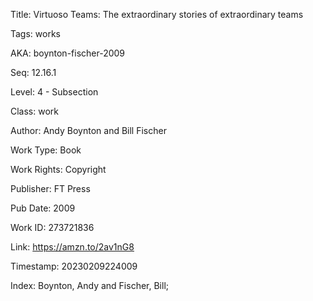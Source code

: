 Title:  Virtuoso Teams: The extraordinary stories of extraordinary teams

Tags:   works

AKA:    boynton-fischer-2009

Seq:    12.16.1

Level:  4 - Subsection

Class:  work

Author: Andy Boynton and Bill Fischer

Work Type: Book

Work Rights: Copyright

Publisher: FT Press

Pub Date: 2009

Work ID: 273721836

Link:   https://amzn.to/2av1nG8

Timestamp: 20230209224009

Index:  Boynton, Andy and Fischer, Bill; 
